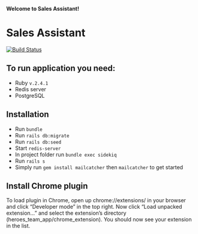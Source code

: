 **Welcome to Sales Assistant!**

# Sales Assistant

[![Build Status](https://travis-ci.org/Ruby-IF081/heroes_team_app.svg?branch=master)](https://travis-ci.org/Ruby-IF081/heroes_team_app)

## To run application you need:
* Ruby `v.2.4.1`
* Redis server
* PostgreSQL

## Installation

* Run `bundle`
* Run `rails db:migrate`
* Run `rails db:seed`
* Start `redis-server`
* In project folder run `bundle exec sidekiq`
* Run `rails s`
* Simply run `gem install mailcatcher` then `mailcatcher` to get started

## Install Chrome plugin

To load plugin in Chrome, open up chrome://extensions/ in your browser and click “Developer mode” in the top right. Now click “Load unpacked extension…” and select the extension’s directory (heroes_team_app/chrome_extension). You should now see your extension in the list.
